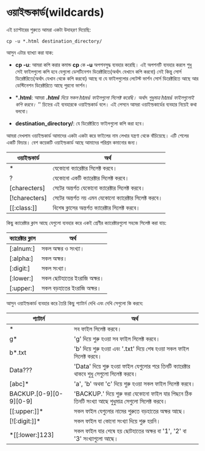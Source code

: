 # ওয়াইল্ডকার্ড(wildcards) #

এই চ্যাপ্টারের শুরুতে আমরা একটা উদাহরণ দিয়েছি:

```
cp -u *.html destination_directory/
```
আসুন এটার ব্যাখ্যা করা যাক:
*  **cp -u**: আমরা কপি করার কমান্ড **cp** কে **-u** অপশনসুদ্ধ ব্যবহার করেছি। এই অপশনটি ব্যবহার করলে শুধু সেই ফাইলগুলো কপি হবে যেগুলো ডেসটিনেশন ডিরেক্টরিতে(অর্থাৎ যেখানে কপি করবো) নেই কিন্তু সোর্স ডিরেক্টরিতে(অর্থাৎ যেখান থেকে কপি করবো) আছে বা যে ফাইলগুলোর লেটেস্ট ভার্শন সোর্স ডিরেক্টরিতে আছে আর ডেস্টিনেশন ডিরেক্টরিতে আছে পুরনো ভার্শন।

*  ***.html**: আমরা ***.html** দিয়ে সকল html ফাইলগুলো সিলেক্ট করেছি। অর্থাৎ শুধুমাত্র html ফাইলগুলোই কপি করবে। '*' চিহ্নের এই ব্যবহারকে ওয়াইল্ডকার্ড বলে। এই লেসনে আমরা ওয়াইল্ডকার্ডের ব্যবহার নিয়েই কথা বলবো।

* **destination_directory/**: যে ডিরেক্টরিতে ফাইলগুলো কপি করা হবে।

আমরা দেখলাম ওয়াইল্ডকার্ড আমাদের একটা একটা করে ফাইলের নাম লেখার যন্ত্রণা থেকে বাঁচিয়েছে। এটি শেলের একটি ফিচার। বেশ কয়েকটি ওয়াইল্ডকার্ড আছে আমাদের পরিশ্রম কমানোর জন্য।

| ওয়াইল্ডকার্ড | অর্থ |
| --------- | ----------------------- |
| * | যেকোনো ক্যারেক্টার সিলেক্ট করবে। |
| ? | যেকোনো একটি ক্যারেক্টার সিলেক্ট করবে। |
| [charecters] | সেটের অন্তর্গত যেকোনো ক্যারেক্টার সিলেক্ট করবে। |
| [!charecters] | সেটের অন্তর্গত নয় এমন যেকোনো ক্যারেক্টার সিলেক্ট করবে। |
| [[:class:]] | বিশেষ ক্লাসের অন্তর্গত ক্যারেক্টার সিলেক্ট করবে। |

কিছু ক্যারেক্টার ক্লাস আছে যেগুলো ব্যবহার করে একই শ্রেণীর ক্যারেক্টারগুলো সহজে সিলেক্ট করা যায়:

| ক্যারেক্টার ক্লাস| অর্থ |
| ---------------- | ------------------ |
| [:alnum:] | সকল অক্ষর ও সংখ্যা। |
| [:alpha:] | সকল অক্ষর। |
| [:digit:] | সকল সংখ্যা। |
| [:lower:] | সকল ছোটহাতের ইংরাজি অক্ষর। |
| [:upper:] | সকল বড়হাতের ইংরাজি অক্ষর। |

আসুন ওয়াইল্ডকার্ড ব্যবহার করে তৈরি কিছু প্যাটার্ন দেখি এবং দেখি সেগুলো কি করবে:

| প্যাটার্ন | অর্থ |
| ------ | ---------- |
| * | সব ফাইল সিলেক্ট করবে। |
| g* |'g' দিয়ে শুরু হওয়া সব ফাইল সিলেক্ট করবে। |
| b*.txt | 'b' দিয়ে শুরু হওয়া এবং '.txt' দিয়ে শেষ হওয়া সকল ফাইল সিলেক্ট করবে। |
| Data??? | 'Data' দিয়ে শুরু হওয়া ফাইল যেগুলোর পরে তিনটি ক্যারেক্টার থাকবে শুধু সেগুলো সিলেক্ট করবে। |
| [abc]* | 'a', 'b' অথবা 'c' দিয়ে শুরু হওয়া সকল ফাইল সিলেক্ট করবে। |
| BACKUP.[0-9][0-9][0-9] | 'BACKUP.' দিয়ে শুরু করা যেকোনো ফাইল যার পিছনে ঠিক তিনটি সংখ্যা আছে শুধুমাত্র সেগুল‌ো সিলেক্ট করবে। |
| [[:upper:]]* | সকল ফাইল যেগুলোর নামের শুরুতে বড়হাতের অক্ষর আছে। |
| [![:digit:]]* | সকল ফাইল যা কোনো সংখ্যা দিয়ে শুরু হয়নি। |
| *[[:lower:]123] | সকল ফাইল যার শেষে হয় ছোটহাতের অক্ষর বা '1', '2' বা '3' সংখ্যাগুলো আছে।|
